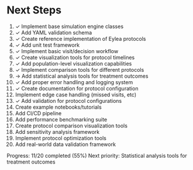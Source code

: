 # Next Steps

1. ✓ Implement base simulation engine classes                                                   
 2. ✓ Add YAML validation schema                                                                 
 3. ✓ Create reference implementation of Eylea protocols                                         
 4. ✓ Add unit test framework                                                                    
 5. ✓ Implement basic visit/decision workflow                                                    
 6. ✓ Create visualization tools for protocol timelines                                          
 7. ✓ Add population-level visualization capabilities                                            
 8. ✓ Implement comparison tools for different protocols                                         
 9. → Add statistical analysis tools for treatment outcomes                                      
 10. ✓ Add proper error handling and logging system                                              
 11. ✓ Create documentation for protocol configuration                                           
 12. Implement edge case handling (missed visits, etc)                                           
 13. ✓ Add validation for protocol configurations                                                
 14. Create example notebooks/tutorials                                                          
 15. Add CI/CD pipeline                                                                          
 16. Add performance benchmarking suite                                                          
 17. Create protocol comparison visualization tools                                              
 18. Add sensitivity analysis framework                                                          
 19. Implement protocol optimization tools                                                       
 20. Add real-world data validation framework                                                    
                                                                                                 
Progress: 11/20 completed (55%)
Next priority: Statistical analysis tools for treatment outcomes
